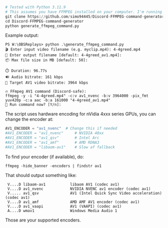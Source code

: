 ```python
# Tested with Python 3.11.9
# This assumes you have FFMPEG installed on your computer. I'm running this on Windows 11.
git clone https://github.com/simo94445/Discord-FFMPEG-command-generator.git
cd Discord-FFMPEG-command-generator
python generate_ffmpeg_command.py
```
Example output:
```
PS W:\OBSReplays> python .\generate_ffmpeg_command.py
🎬 Enter input video filename (e.g. myclip.mp4): 4-4greed.mp4
💾 Enter output filename [default: 4-4greed_av1.mp4]:
📦 Max file size in MB [default: 50]:

⏱️ Duration: 96.77s
🔊 Audio bitrate: 161 kbps
🎯 Target AV1 video bitrate: 3964 kbps

🔥 FFmpeg AV1 command (Discord-safe):
ffmpeg -y -i "4-4greed.mp4" -c:v av1_nvenc -b:v 3964000 -pix_fmt yuv420p -c:a aac -b:a 161000 "4-4greed_av1.mp4"
🚀 Run command now? [Y/n]: 
```

The script uses hardware encoding for nVidia 4xxx series GPUs, you can change the encoder at:

```python
AV1_ENCODER = "av1_nvenc"  # Change this if needed
#AV1_ENCODER = "av1_nvenc"     # NVIDIA 40xx
#AV1_ENCODER = "av1_qsv"       # Intel Arc
#AV1_ENCODER = "av1_amf"       # AMD RDNA3
#AV1_ENCODER = "libaom-av1"    # Slow af fallback
```
To find your encoder (if available), do:

```
ffmpeg -hide_banner -encoders | findstr av1
```

That should output something like:

```
 V....D libaom-av1           libaom AV1 (codec av1)
 V....D av1_nvenc            NVIDIA NVENC av1 encoder (codec av1)
 V..... av1_qsv              AV1 (Intel Quick Sync Video acceleration) (codec av1)
 V....D av1_amf              AMD AMF AV1 encoder (codec av1)
 V....D av1_vaapi            AV1 (VAAPI) (codec av1)
 A....D wmav1                Windows Media Audio 1
```

Those are your supported encoders. 
